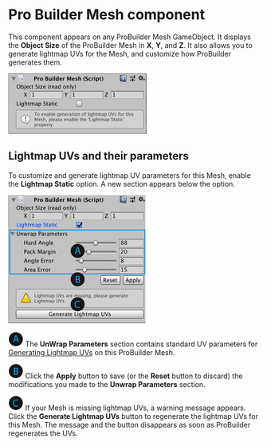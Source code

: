 # Pro Builder Mesh component

This component appears on any ProBuilder Mesh GameObject. It displays the **Object Size** of the ProBuilder Mesh in **X**, **Y**, and **Z**. It also allows you to generate lightmap UVs for the Mesh, and customize how ProBuilder generates them. 

![Pro Builder Mesh component](images/ProBuilderMesh.png) 

## Lightmap UVs and their parameters

To customize and generate lightmap UV parameters for this Mesh, enable the **Lightmap Static** option. A new section appears below the option.

![Lightmap parameters on the Pro Builder Mesh component](images/ProBuilderMesh-lightmapUVs.png) 

![A](images/LetterCircle_A.png) The **UnWrap Parameters** section contains standard UV parameters for [Generating Lightmap UVs](https://docs.unity3d.com/Manual/LightingGiUvs-GeneratingLightmappingUVs.html) on this ProBuilder Mesh.

![B](images/LetterCircle_B.png) Click the **Apply** button to save (or the **Reset** button to discard) the modifications you made to the **Unwrap Parameters** section.

![C](images/LetterCircle_C.png) If your Mesh is missing lightmap UVs, a warning message appears. Click the **Generate Lightmap UVs** button to regenerate the lightmap UVs for this Mesh. The message and the button disappears as soon as ProBuilder regenerates the UVs.


